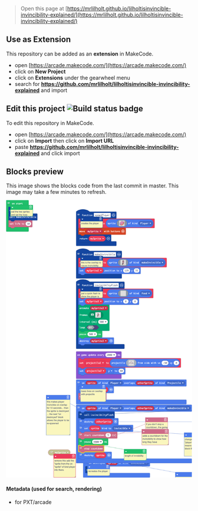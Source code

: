  


> Open this page at [https://mrlilholt.github.io/lilholtisinvincible-invincibility-explained/](https://mrlilholt.github.io/lilholtisinvincible-invincibility-explained/)

## Use as Extension

This repository can be added as an **extension** in MakeCode.

* open [https://arcade.makecode.com/](https://arcade.makecode.com/)
* click on **New Project**
* click on **Extensions** under the gearwheel menu
* search for **https://github.com/mrlilholt/lilholtisinvincible-invincibility-explained** and import

## Edit this project ![Build status badge](https://github.com/mrlilholt/lilholtisinvincible-invincibility-explained/workflows/MakeCode/badge.svg)

To edit this repository in MakeCode.

* open [https://arcade.makecode.com/](https://arcade.makecode.com/)
* click on **Import** then click on **Import URL**
* paste **https://github.com/mrlilholt/lilholtisinvincible-invincibility-explained** and click import

## Blocks preview

This image shows the blocks code from the last commit in master.
This image may take a few minutes to refresh.

![A rendered view of the blocks](https://github.com/mrlilholt/lilholtisinvincible-invincibility-explained/raw/master/.github/makecode/blocks.png)

#### Metadata (used for search, rendering)

* for PXT/arcade
<script src="https://makecode.com/gh-pages-embed.js"></script><script>makeCodeRender("{{ site.makecode.home_url }}", "{{ site.github.owner_name }}/{{ site.github.repository_name }}");</script>
